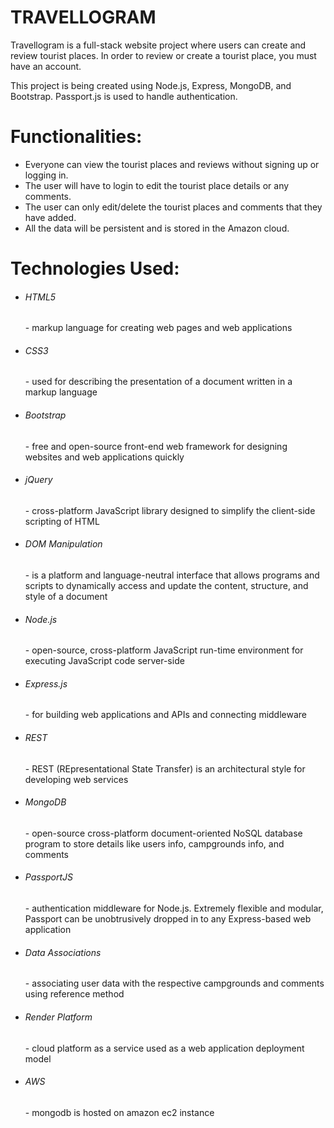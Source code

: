 <h1> TRAVELLOGRAM </h1>
<p>Travellogram is a full-stack website project where users can create and review tourist places. In order to review or create a tourist place, you must have an account.</p>

<p>This project is being created using Node.js, Express, MongoDB, and Bootstrap. Passport.js is used to handle authentication.</p>

<h1>Functionalities:</h1>
<ul>
  <li>Everyone can view the tourist places and reviews without signing up or logging in.</li>
  <li>The user will have to login to edit the tourist place details or any comments.</li>
  <li>The user can only edit/delete the tourist places and comments that they have added.</li>
  <li>All the data will be persistent and is stored in the Amazon cloud.</li>
</ul>

<h1>Technologies Used:</h1>
<ul>
  <li><h6>HTML5</h6> - markup language for creating web pages and web applications</li>
  <li><h6>CSS3</h6> - used for describing the presentation of a document written in a markup language</li>
  <li><h6>Bootstrap</h6> - free and open-source front-end web framework for designing websites and web applications quickly</li>
  <li><h6>jQuery</h6> - cross-platform JavaScript library designed to simplify the client-side scripting of HTML</li>
  <li><h6>DOM Manipulation</h6> - is a platform and language-neutral interface that allows programs and scripts to dynamically access and update the content, structure, and style of a document</li>
  <li><h6>Node.js</h6> - open-source, cross-platform JavaScript run-time environment for executing JavaScript code server-side</li>
  <li><h6>Express.js</h6> - for building web applications and APIs and connecting middleware</li>
  <li><h6>REST</h6> - REST (REpresentational State Transfer) is an architectural style for developing web services</li>
  <li><h6>MongoDB</h6> - open-source cross-platform document-oriented NoSQL database program to store details like users info, campgrounds info, and comments</li>
  <li><h6>PassportJS</h6> - authentication middleware for Node.js. Extremely flexible and modular, Passport can be unobtrusively dropped in to any Express-based web application</li>
  <li><h6>Data Associations</h6> - associating user data with the respective campgrounds and comments using reference method</li>
  <li><h6>Render Platform</h6> - cloud platform as a service used as a web application deployment model</li>
  <li><h6>AWS</h6> - mongodb is hosted on amazon ec2 instance</li>
</ul>
